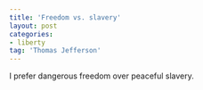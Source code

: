 ```yaml
---
title: 'Freedom vs. slavery'
layout: post
categories:
- liberty
tag: 'Thomas Jefferson'
---
```


I prefer dangerous freedom over peaceful slavery.